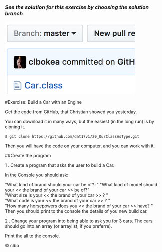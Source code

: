 ### _See the solution for this exercise by choosing the solution branch_
![branch](https://github.com/dat17v1/23_ExerciseBuildaCarwithanEngine/raw/master/img/Screen%20Shot%202017-03-12%20at%2023.16.53.png)

#Exercise: Build a Car with an Engine

Get the code from GitHub, that Christian showed you yesterday.

You can download it in many ways, but the easiest (in the long run) is by cloning it.

    $ git clone https://github.com/dat17v1/20_OurClassAsType.git
Then you will have the code on your computer, and you can work with it.

##Create the program

1 . Create a program that asks the user to build a Car.

In the Console you should ask:

"What kind of brand should your car be of? :"
"What kind of model should your << the brand of your car >> be of?"    
"What size is your << the brand of your car >> ? "    
"What code is your << the brand of your car >> ? "    
"How many horsepowers does you << the brand of your car >> have? "    
Then you should print to the console the details of you new build car.

2 . Change your program into being able to ask you for 3 cars.
The cars should go into an array (or arraylist, if you preferre).

Print the all to the console.


&copy; clbo
